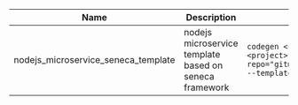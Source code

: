 |Name|Description|Command|
|---|---|---|
|nodejs_microservice_seneca_template | nodejs microservice template based on seneca framework | `codegen <url> --username=<username> --password=<password> --project=<project> --template-repo="git@github.com:cao5zy/nodejs_microservice_seneca_template.git" --template-tag=v0.0.2`|
